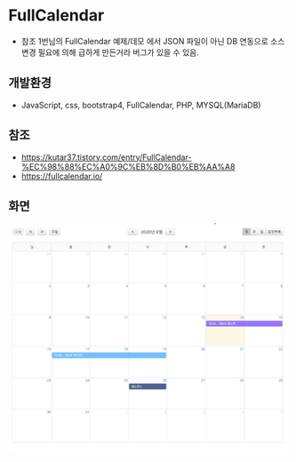 # FullCalendar
- 참조 1번님의 FullCalendar 예제/데모 에서 JSON 파일이 아닌 DB 연동으로 소스 변경
  필요에 의해 급하게 만든거라 버그가 있을 수 있음.

## 개발환경
- JavaScript, css, bootstrap4, FullCalendar, PHP, MYSQL(MariaDB)

## 참조
- https://kutar37.tistory.com/entry/FullCalendar-%EC%98%88%EC%A0%9C%EB%8D%B0%EB%AA%A8
- https://fullcalendar.io/

## 화면
![Alt text](https://github.com/LeeChiWon/FullCalendar/blob/master/demo.png)
